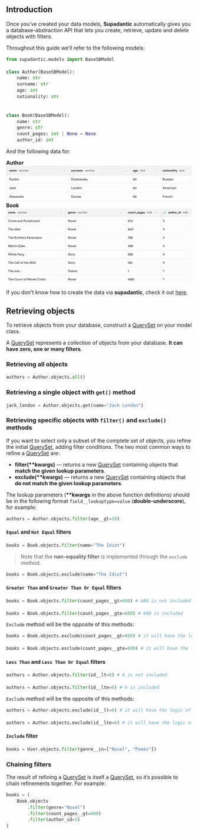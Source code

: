 ## Introduction
Once you’ve created your data models, **Supadantic** automatically gives you a database-abstraction API that lets you create, retrieve, update and delete objects with filters.

Throughout this guide we’ll refer to the following models:
```python
from supadantic.models import BaseSBModel

class Author(BaseSBModel):
    name: str
    surname: str
    age: int
    nationality: str


class Book(BaseSBModel):
    name: str
    genre: str
    count_pages: int | None = None
    author_id: int
```

And the following data for:

**Author**
![Author DB data](img/author_db_data.png)
**Book**
![Book DB data](img/book_db_data.png)

If you don't know how to create the data via **supadantic**, check it out [here](https://makridenko.github.io/supadantic/models/base_sb_model/?h=save#supadantic.models.BaseSBModel.save).

## Retrieving objects
To retrieve objects from your database, construct a [QuerySet](https://makridenko.github.io/supadantic/q_set/) on your model class.

A [QuerySet](https://makridenko.github.io/supadantic/q_set/) represents a collection of objects from your database. **It can have zero, one or many filters**.

### Retrieving all objects
```python
authors = Author.objects.all()
```

### Retrieving a single object with `get()` method
```python
jack_london = Author.objects.get(name="Jack London")
```

### Retrieving specific objects with `filter()` and `exclude()` methods
If you want to select only a subset of the complete set of objects, you refine the initial [QuerySet](https://makridenko.github.io/supadantic/q_set/), adding filter conditions. The two most common ways to refine a [QuerySet](https://makridenko.github.io/supadantic/q_set/) are:

- **filter(\*\*kwargs)** — returns a new [QuerySet](https://makridenko.github.io/supadantic/q_set/) containing objects that **match the given lookup parameters**.
- **exclude(\*\*kwargs)** — returns a new [QuerySet](https://makridenko.github.io/supadantic/q_set/) containing objects that **do not match the given lookup parameters**.

The lookup parameters (**\*\*kwargs** in the above function definitions) should be in the following format `field__lookuptype=value` (**double-underscore**), for example:
```python
authors = Author.objects.filter(age__gt=50)
```

#### `Equal` and `Not Equal` filters
```python
books = Book.objects.filter(name="The Idiot")
```
> Note that the **non-equality filter** is implemented through the `exclude` method.

```python
books = Book.objects.exclude(name="The Idiot")
```

#### `Greater Than` and `Greater Than Or Equal` filters
```python
books = Book.objects.filter(count_pages__gt=600) # 600 is not included

books = Book.objects.filter(count_pages__gte=600) # 600 is included
```

`Exclude` method will be the opposite of this methods:
```python
books = Book.objects.exclude(count_pages__gt=600) # it will have the logic of lte (less than or equal) filter

books = Book.objects.exclude(count_pages__gte=600) # it will have the logic of lt (less than) filter
```

####  `Less Than` and `Less Than Or Equal` filters
```python
authors = Author.objects.filter(id__lt=6) # 6 is not included

authors = Author.objects.filter(id__lte=6) # 6 is included
```

`Exclude` method will be the opposite of this methods:
```python
authors = Author.objects.exclude(id__lt=6) # it will have the logic of gte (greater than or equal) filter

authors = Author.objects.exclude(id__lte=6) # it will have the logic of gt (greater than) filter
```

#### `Include` filter
```python
books = User.objects.filter(genre__in=["Novel", "Poems"])
```

### Chaining filters
The result of refining a [QuerySet](https://makridenko.github.io/supadantic/q_set/) is itself a [QuerySet](https://makridenko.github.io/supadantic/q_set/), so it’s possible to chain refinements together. For example:
```python
books = (
    Book.objects
        .filter(genre="Novel")
        .filter(count_pages__gt=600)
        .filter(author_id=5)
)
```
